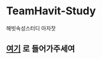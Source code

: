 # TeamHavit-Study
해빗속성스터디 아자잣


## [여기](https://github.com/yubinquitous/TeamHavit-Study/tree/main/mainviewStudy/Havit) 로 들어가주세여

